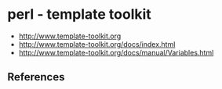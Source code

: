 # perl - template toolkit
* http://www.template-toolkit.org
* http://www.template-toolkit.org/docs/index.html
* http://www.template-toolkit.org/docs/manual/Variables.html

## References
